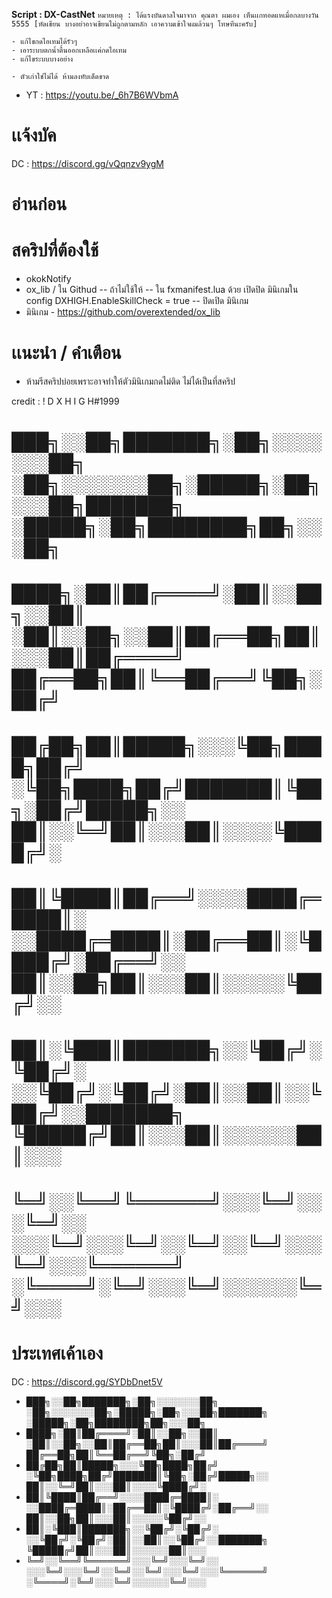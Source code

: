 **Script : DX-CastNet**
`หมายเหตุ : ได้แรงบันดาลใจมาจาก คุณตา ผมเอง เห็นเเกทอดแหเมื่อกลบางวัน 5555 [หัดเขียน บางอย่าอาจเขียนไม่ถูกตามหลัก เอาความเข้าใจผมล้วนๆ โทษทีนะครับ]`

```
- แก้ไขกดไอเทมได้รัวๆ
- เอาระบบตกน้ำตื้นออกเหลือเเค่กดไอเทม
- แก้ไขระบบบางอย่าง

- ตัวเก่าใช่ไม่ได้ ห้ามลงทับเด็ดขาด
```

- YT : https://youtu.be/_6h7B6WVbmA

# เเจ้งบัค
DC : https://discord.gg/vQqnzv9ygM

# อ่านก่อน
# สคริปที่ต้องใช้
+ okokNotify
+ ox_lib / ใน Githud -- ถ้าไม่ใช้ให้ -- ใน fxmanifest.lua ด้วย เปิดปิด มินิเกมใน config DXHIGH.EnableSkillCheck = true -- ปิดเปิด มินิเกม
+ มินิเกม - https://github.com/overextended/ox_lib


# เเนะนำ / คำเตือน
+ ห้ามรีสคริปบ่อยเพราะอาจทำให้ตัวมินิเกมกดไม่ติด ไม่ได้เป็นที่สคริป


credit : ! D X H I G H#1999



# ███╗░░██╗███████╗░██╗░░░░░░░██╗  ░██╗░░░░░░░██╗░█████╗░██╗░░░██╗███████╗  ░█████╗░██╗████████╗██╗░░░██╗
# ████╗░██║██╔════╝░██║░░██╗░░██║  ░██║░░██╗░░██║██╔══██╗██║░░░██║██╔════╝  ██╔══██╗██║╚══██╔══╝╚██╗░██╔╝
# ██╔██╗██║█████╗░░░╚██╗████╗██╔╝  ░╚██╗████╗██╔╝███████║╚██╗░██╔╝█████╗░░  ██║░░╚═╝██║░░░██║░░░░╚████╔╝░
# ██║╚████║██╔══╝░░░░████╔═████║░  ░░████╔═████║░██╔══██║░╚████╔╝░██╔══╝░░  ██║░░██╗██║░░░██║░░░░░╚██╔╝░░
# ██║░╚███║███████╗░░╚██╔╝░╚██╔╝░  ░░╚██╔╝░╚██╔╝░██║░░██║░░╚██╔╝░░███████╗  ╚█████╔╝██║░░░██║░░░░░░██║░░░
# ╚═╝░░╚══╝╚══════╝░░░╚═╝░░░╚═╝░░  ░░░╚═╝░░░╚═╝░░╚═╝░░╚═╝░░░╚═╝░░░╚══════╝  ░╚════╝░╚═╝░░░╚═╝░░░░░░╚═╝░░░

# ประเทศเค้าเอง
DC : https://discord.gg/SYDbDnet5V


+ ███╗░░██╗███████╗░██╗░░░░░░░██╗  ░██╗░░░░░░░██╗░█████╗░██╗░░░██╗███████╗  ░█████╗░██╗████████╗██╗░░░██╗
+ ████╗░██║██╔════╝░██║░░██╗░░██║  ░██║░░██╗░░██║██╔══██╗██║░░░██║██╔════╝  ██╔══██╗██║╚══██╔══╝╚██╗░██╔╝
+ ██╔██╗██║█████╗░░░╚██╗████╗██╔╝  ░╚██╗████╗██╔╝███████║╚██╗░██╔╝█████╗░░  ██║░░╚═╝██║░░░██║░░░░╚████╔╝░
+ ██║╚████║██╔══╝░░░░████╔═████║░  ░░████╔═████║░██╔══██║░╚████╔╝░██╔══╝░░  ██║░░██╗██║░░░██║░░░░░╚██╔╝░░
+ ██║░╚███║███████╗░░╚██╔╝░╚██╔╝░  ░░╚██╔╝░╚██╔╝░██║░░██║░░╚██╔╝░░███████╗  ╚█████╔╝██║░░░██║░░░░░░██║░░░
+ ╚═╝░░╚══╝╚══════╝░░░╚═╝░░░╚═╝░░  ░░░╚═╝░░░╚═╝░░╚═╝░░╚═╝░░░╚═╝░░░╚══════╝  ░╚════╝░╚═╝░░░╚═╝░░░░░░╚═╝░░░
